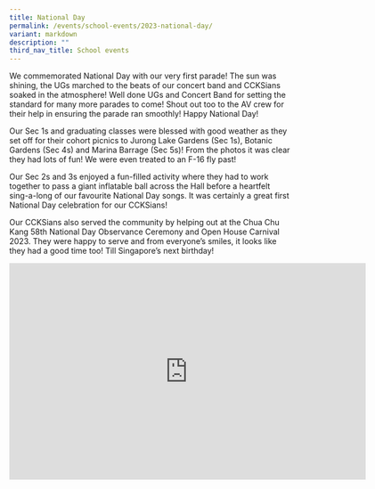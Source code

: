 ```yaml
---
title: National Day
permalink: /events/school-events/2023-national-day/
variant: markdown
description: ""
third_nav_title: School events
---
```



We commemorated National Day with our very first parade! The sun was shining, the UGs marched to the beats of our concert band and CCKSians soaked in the atmosphere! Well done UGs and Concert Band for setting the standard for many more parades to come! Shout out too to the AV crew for their help in ensuring the parade ran smoothly! Happy National Day!

Our Sec 1s and graduating classes were blessed with good weather as they set off for their cohort picnics to Jurong Lake Gardens (Sec 1s), Botanic Gardens (Sec 4s) and Marina Barrage (Sec 5s)! From the photos it was clear they had lots of fun! We were even treated to an F-16 fly past!

Our Sec 2s and 3s enjoyed a fun-filled activity where they had to work together to pass a giant inflatable ball across the Hall before a heartfelt sing-a-long of our favourite National Day songs. It was certainly a great first National Day celebration for our CCKSians!

Our CCKSians also served the community by helping out at the Chua Chu Kang 58th National Day Observance Ceremony and Open House Carnival 2023. They were happy to serve and from everyone’s smiles, it looks like they had a good time too! Till Singapore’s next birthday!




<iframe allowfullscreen="true" height="389" width="640" frameborder="0" src="https://docs.google.com/presentation/d/e/2PACX-1vTGJwAdaZM1zagmOwQB2RuadhpA_ZKdALsN7uPw13dJ9_odA6vF1eSkOuPvqIS21g/embed?start=true&amp;loop=true&amp;delayms=3000"></iframe>